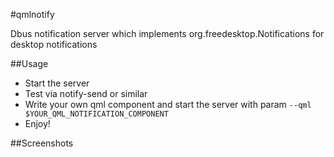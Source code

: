 #qmlnotify

Dbus notification server which implements org.freedesktop.Notifications for desktop notifications

##Usage

* Start the server 
* Test via notify-send or similar
* Write your own qml component and start the server with param `--qml $YOUR_QML_NOTIFICATION_COMPONENT`
* Enjoy!

##Screenshots

